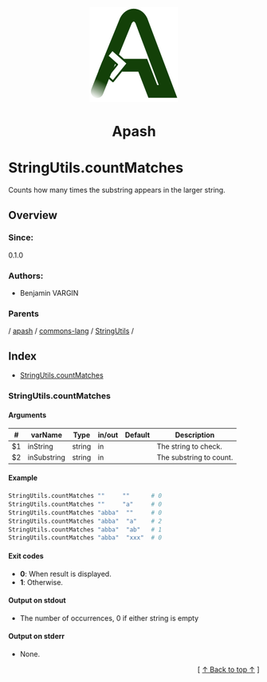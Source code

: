 
<div align='center' id='apash-top'>
  <a href='https://github.com/hastec-fr/apash'>
    <img alt='apash-logo' src='../../../../../../assets/apash-logo.svg'/>
  </a>

  # Apash
</div>

# StringUtils.countMatches

Counts how many times the substring appears in the larger string.

## Overview

### Since:
0.1.0

### Authors:
* Benjamin VARGIN

### Parents
<!-- apash.parentBegin -->
[](../../../../.md) / [apash](../../../apash.md) / [commons-lang](../../commons-lang.md) / [StringUtils](../StringUtils.md) / 
<!-- apash.parentEnd -->

## Index

* [StringUtils.countMatches](#stringutilscountmatches)

### StringUtils.countMatches

#### Arguments
| #      | varName        | Type          | in/out   | Default    | Description                           |
|--------|----------------|---------------|----------|------------|---------------------------------------|
| $1     | inString       | string        | in       |            | The string to check.                  |
| $2     | inSubstring    | string        | in       |            | The substring to count.               |

#### Example

```bash
StringUtils.countMatches ""     ""      # 0
StringUtils.countMatches ""     "a"     # 0
StringUtils.countMatches "abba"  ""     # 0
StringUtils.countMatches "abba"  "a"    # 2
StringUtils.countMatches "abba"  "ab"   # 1
StringUtils.countMatches "abba"  "xxx"  # 0
```

#### Exit codes

* **0**: When result is displayed.
* **1**: Otherwise.

#### Output on stdout

* The number of occurrences, 0 if either string is empty

#### Output on stderr

* None.


  <div align='right'>[ <a href='#apash-top'>↑ Back to top ↑</a> ]</div>

